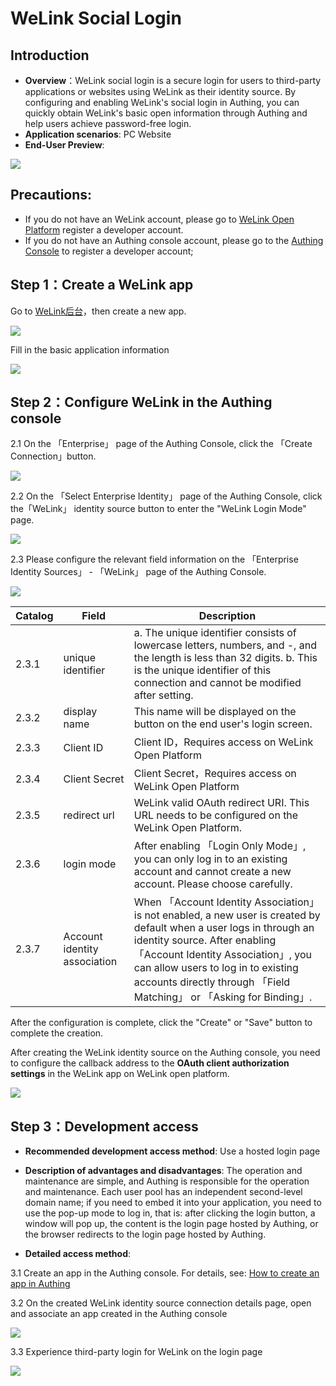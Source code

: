 # WeLink Social Login

<LastUpdated/>

## Introduction

- **Overview**：WeLink social login is a secure login for users to third-party applications or websites using WeLink as their identity source. By configuring and enabling WeLink's social login in Authing, you can quickly obtain WeLink's basic open information through Authing and help users achieve password-free login.
- **Application scenarios**: PC Website
- **End-User Preview**:

<img src="./images/overview.png" >

## Precautions:

- If you do not have an WeLink account, please go to [WeLink Open Platform](https://open.welink.huaweicloud.com/wecode-site/index.html#/home) register a developer account.
- If you do not have an Authing console account, please go to the [Authing Console](https://authing.cn/) to register a developer account;

## Step 1：Create a WeLink app

Go to [WeLink后台](https://open.welink.huaweicloud.com/wecode-site/index.html#/wecode/guide/guide)，then create a new app.

<img src="./images/create-app.png" >

Fill in the basic application information

<img src="./images/create-app-02.png" >

## Step 2：Configure WeLink in the Authing console

2.1 On the 「Enterprise」 page of the Authing Console, click the 「Create Connection」button.

<img src="./images/add-enterprise.png" >

2.2 On the 「Select Enterprise Identity」 page of the Authing Console, click the「WeLink」 identity source button to enter the "WeLink Login Mode" page.

<img src="./images/add-enterprise-02.png" >

2.3 Please configure the relevant field information on the 「Enterprise Identity Sources」 - 「WeLink」 page of the Authing Console.

<img src="./images/add-enterprise-03.png" >

| Catalog  | Field                    | Description                                                                                                                                                                                                                                                                                                     |
| ----- | ---------------------------- | -------------------------------------------------------------------------------------------------------------------------------------------------------------------------------------------------------------------------------------------------------------------------------------------------------- |
| 2.3.1 | unique identifier            | a. The unique identifier consists of lowercase letters, numbers, and -, and the length is less than 32 digits. b. This is the unique identifier of this connection and cannot be modified after setting.                                                                                                 |
| 2.3.2 | display name                 | This name will be displayed on the button on the end user's login screen.                                                                                                                                                                                                                                |
| 2.3.3 | Client ID           | Client ID，Requires access on WeLink Open Platform                                                                                                                                                                                                                                           |
| 2.3.4 | Client Secret           | Client Secret，Requires access on WeLink Open Platform                                                                                                                                                                                                                                           |
| 2.3.5 | redirect url                 | WeLink valid OAuth redirect URI. This URL needs to be configured on the WeLink Open Platform.                                                                                                                                                                                                      |
| 2.3.6 | login mode                   | After enabling 「Login Only Mode」, you can only log in to an existing account and cannot create a new account. Please choose carefully.                                                                                                                                                                 |
| 2.3.7 | Account identity association | When 「Account Identity Association」is not enabled, a new user is created by default when a user logs in through an identity source. After enabling 「Account Identity Association」, you can allow users to log in to existing accounts directly through 「Field Matching」 or 「Asking for Binding」. |

After the configuration is complete, click the "Create" or "Save" button to complete the creation.

After creating the WeLink identity source on the Authing console, you need to configure the callback address to the **OAuth client authorization settings** in the WeLink app on WeLink open platform.

<img src="./images/add-enterprise-04.png" >


## Step 3：Development access

- **Recommended development access method**: Use a hosted login page

- **Description of advantages and disadvantages**: The operation and maintenance are simple, and Authing is responsible for the operation and maintenance. Each user pool has an independent second-level domain name; if you need to embed it into your application, you need to use the pop-up mode to log in, that is: after clicking the login button, a window will pop up, the content is the login page hosted by Authing, or the browser redirects to the login page hosted by Authing.

- **Detailed access method**:

3.1 Create an app in the Authing console. For details, see: [How to create an app in Authing](https://docs.authing.cn/v2/guides/app/create-app.html)

3.2 On the created WeLink identity source connection details page, open and associate an app created in the Authing console

<img src="./images/bind.png" >

3.3 Experience third-party login for WeLink on the login page

<img src="./images/login.png" >
